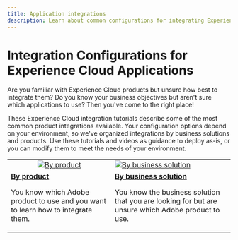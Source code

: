 ```yaml
---
title: Application integrations
description: Learn about common configurations for integrating Experience Cloud applications. Discover how best-in-class enterprise products from Adobe can help you tackle your business challenges.
---
```


# Integration Configurations for Experience Cloud Applications

Are you familiar with Experience Cloud products but unsure how best to integrate them? Do you know your business objectives but aren't sure which applications to use? Then you've come to the right place!

These Experience Cloud integration tutorials describe some of the most common product integrations available. Your configuration options depend on your environment, so we've organized integrations by business solutions and products. Use these tutorials and videos as guidance to deploy as-is, or you can modify them to meet the needs of your environment.

<table>
<tr>
   <td style="vertical-align: middle; text-align: center;">
      <a  href="./integrations-between-applications/overview.md"><img alt="By product" src="https://cdn.experienceleague.adobe.com/thumb/by-product.png"/></a>
   </td>
   <td>
      <a  href="./solution-categories/overview.md"><img alt="By business solution" src="https://cdn.experienceleague.adobe.com/thumb/by-solution.png"/></a>
   </td>  
</tr>
<tr>
   <td>
      <div><strong><a href="./integrations-between-applications/overview.md">By product</a></strong></div>
      <p>
        You know which Adobe product to use and you want to learn how to integrate them.
      </p>
   </td>
   <td>
      <div><strong><a href="./solution-categories/overview.md">By business solution</a></strong></div>
      <p>
        You know the business solution that you are looking for but are unsure which Adobe product to use.
      </p>
   </td>  
</tr>   
</table>
